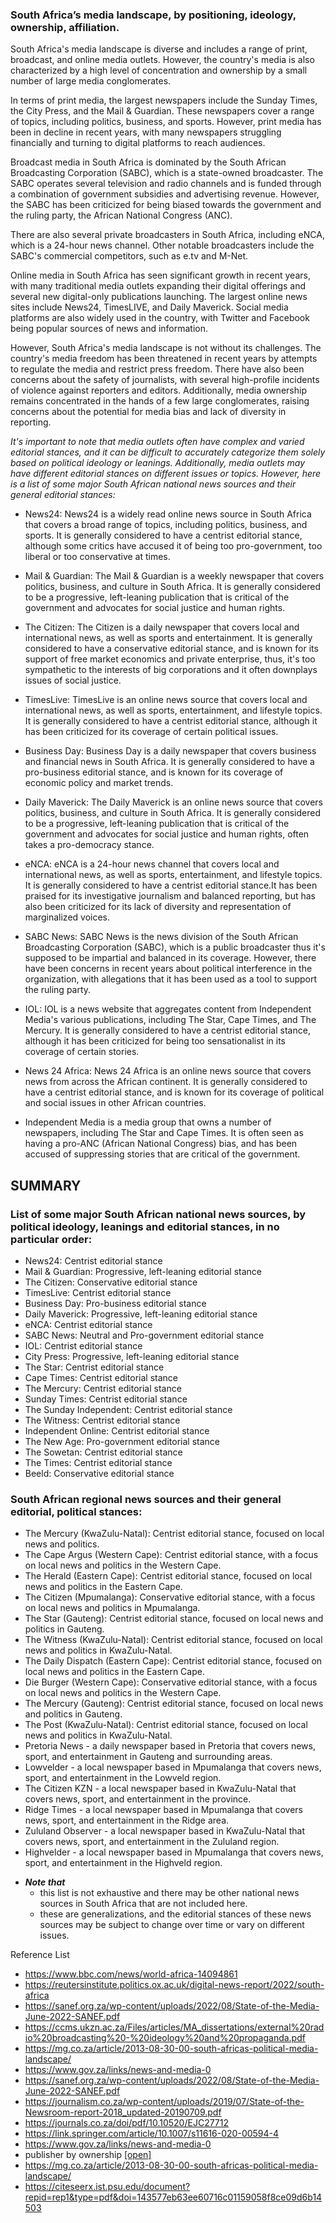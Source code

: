 
### South Africa’s media landscape, by positioning, ideology, ownership, affiliation.

South Africa's media landscape is diverse and includes a range of print, broadcast, and online media outlets. However, the country's media is also characterized by a high level of concentration and ownership by a small number of large media conglomerates.

In terms of print media, the largest newspapers include the Sunday Times, the City Press, and the Mail & Guardian. These newspapers cover a range of topics, including politics, business, and sports. However, print media has been in decline in recent years, with many newspapers struggling financially and turning to digital platforms to reach audiences.

Broadcast media in South Africa is dominated by the South African Broadcasting Corporation (SABC), which is a state-owned broadcaster. The SABC operates several television and radio channels and is funded through a combination of government subsidies and advertising revenue. However, the SABC has been criticized for being biased towards the government and the ruling party, the African National Congress (ANC).

There are also several private broadcasters in South Africa, including eNCA, which is a 24-hour news channel. Other notable broadcasters include the SABC's commercial competitors, such as e.tv and M-Net.

Online media in South Africa has seen significant growth in recent years, with many traditional media outlets expanding their digital offerings and several new digital-only publications launching. The largest online news sites include News24, TimesLIVE, and Daily Maverick. Social media platforms are also widely used in the country, with Twitter and Facebook being popular sources of news and information.

However, South Africa's media landscape is not without its challenges. The country's media freedom has been threatened in recent years by attempts to regulate the media and restrict press freedom. There have also been concerns about the safety of journalists, with several high-profile incidents of violence against reporters and editors. Additionally, media ownership remains concentrated in the hands of a few large conglomerates, raising concerns about the potential for media bias and lack of diversity in reporting.

_It's important to note that media outlets often have complex and varied editorial stances, and it can be difficult to accurately categorize them solely based on political ideology or leanings. Additionally, media outlets may have different editorial stances on different issues or topics. However, here is a list of some major South African national news sources and their general editorial stances:_

- News24: News24 is a widely read online news source in South Africa that covers a broad range of topics, including politics, business, and sports. It is generally considered to have a centrist editorial stance, although some critics have accused it of being too pro-government, too liberal or too conservative at times.

- Mail & Guardian: The Mail & Guardian is a weekly newspaper that covers politics, business, and culture in South Africa. It is generally considered to be a progressive, left-leaning publication that is critical of the government and advocates for social justice and human rights.

- The Citizen: The Citizen is a daily newspaper that covers local and international news, as well as sports and entertainment. It is generally considered to have a conservative editorial stance, and is known for its support of free market economics and private enterprise, thus, it's too sympathetic to the interests of big corporations and it often downplays issues of social justice.

- TimesLive: TimesLive is an online news source that covers local and international news, as well as sports, entertainment, and lifestyle topics. It is generally considered to have a centrist editorial stance, although it has been criticized for its coverage of certain political issues.

- Business Day: Business Day is a daily newspaper that covers business and financial news in South Africa. It is generally considered to have a pro-business editorial stance, and is known for its coverage of economic policy and market trends.

- Daily Maverick: The Daily Maverick is an online news source that covers politics, business, and culture in South Africa. It is generally considered to be a progressive, left-leaning publication that is critical of the government and advocates for social justice and human rights, often takes a pro-democracy stance.

- eNCA: eNCA is a 24-hour news channel that covers local and international news, as well as sports, entertainment, and lifestyle topics. It is generally considered to have a centrist editorial stance.It has been praised for its investigative journalism and balanced reporting, but has also been criticized for its lack of diversity and representation of marginalized voices.

- SABC News: SABC News is the news division of the South African Broadcasting Corporation (SABC), which is a public broadcaster thus it's supposed to be impartial and balanced in its coverage. However, there have been concerns in recent years about political interference in the organization, with allegations that it has been used as a tool to support the ruling party.

- IOL: IOL is a news website that aggregates content from Independent Media's various publications, including The Star, Cape Times, and The Mercury. It is generally considered to have a centrist editorial stance, although it has been criticized for being too sensationalist in its coverage of certain stories.

- News 24 Africa: News 24 Africa is an online news source that covers news from across the African continent. It is generally considered to have a centrist editorial stance, and is known for its coverage of political and social issues in other African countries.

- Independent Media is a media group that owns a number of newspapers, including The Star and Cape Times. It is often seen as having a pro-ANC (African National Congress) bias, and has been accused of suppressing stories that are critical of the government.


## SUMMARY

### List of some major South African national news sources, by political ideology, leanings and editorial stances, in no particular order:

- News24: Centrist editorial stance
- Mail & Guardian: Progressive, left-leaning editorial stance
- The Citizen: Conservative editorial stance
- TimesLive: Centrist editorial stance
- Business Day: Pro-business editorial stance
- Daily Maverick: Progressive, left-leaning editorial stance
- eNCA: Centrist editorial stance
- SABC News: Neutral and Pro-government editorial stance
- IOL: Centrist editorial stance
- City Press: Progressive, left-leaning editorial stance
- The Star: Centrist editorial stance
- Cape Times: Centrist editorial stance
- The Mercury: Centrist editorial stance
- Sunday Times: Centrist editorial stance
- The Sunday Independent: Centrist editorial stance
- The Witness: Centrist editorial stance
- Independent Online: Centrist editorial stance
- The New Age: Pro-government editorial stance
- The Sowetan: Centrist editorial stance
- The Times: Centrist editorial stance
- Beeld: Conservative editorial stance


### South African regional news sources and their general editorial, political stances:

- The Mercury (KwaZulu-Natal): Centrist editorial stance, focused on local news and politics.
- The Cape Argus (Western Cape): Centrist editorial stance, with a focus on local news and politics in the Western Cape.
- The Herald (Eastern Cape): Centrist editorial stance, focused on local news and politics in the Eastern Cape.
- The Citizen (Mpumalanga): Conservative editorial stance, with a focus on local news and politics in Mpumalanga.
- The Star (Gauteng): Centrist editorial stance, focused on local news and politics in Gauteng.
- The Witness (KwaZulu-Natal): Centrist editorial stance, focused on local news and politics in KwaZulu-Natal.
- The Daily Dispatch (Eastern Cape): Centrist editorial stance, focused on local news and politics in the Eastern Cape.
- Die Burger (Western Cape): Conservative editorial stance, with a focus on local news and politics in the Western Cape.
- The Mercury (Gauteng): Centrist editorial stance, focused on local news and politics in Gauteng.
- The Post (KwaZulu-Natal): Centrist editorial stance, focused on local news and politics in KwaZulu-Natal.
- Pretoria News - a daily newspaper based in Pretoria that covers news, sport, and entertainment in Gauteng and surrounding areas.
- Lowvelder - a local newspaper based in Mpumalanga that covers news, sport, and entertainment in the Lowveld region.
- The Citizen KZN - a local newspaper based in KwaZulu-Natal that covers news, sport, and entertainment in the province.
- Ridge Times - a local newspaper based in Mpumalanga that covers news, sport, and entertainment in the Ridge area.
- Zululand Observer - a local newspaper based in KwaZulu-Natal that covers news, sport, and entertainment in the Zululand region.
- Highvelder - a local newspaper based in Mpumalanga that covers news, sport, and entertainment in the Highveld region.



* **_Note that_**
    - this list is not exhaustive and there may be other national news sources in South Africa that are not included here.
    - these are generalizations, and the editorial stances of these news sources may be subject to change over time or vary on different issues.



Reference List
- https://www.bbc.com/news/world-africa-14094861
- https://reutersinstitute.politics.ox.ac.uk/digital-news-report/2022/south-africa
- https://sanef.org.za/wp-content/uploads/2022/08/State-of-the-Media-June-2022-SANEF.pdf
- https://ccms.ukzn.ac.za/Files/articles/MA_dissertations/external%20radio%20broadcasting%20-%20ideology%20and%20propaganda.pdf
- https://mg.co.za/article/2013-08-30-00-south-africas-political-media-landscape/
- https://www.gov.za/links/news-and-media-0
- https://sanef.org.za/wp-content/uploads/2022/08/State-of-the-Media-June-2022-SANEF.pdf
- https://journalism.co.za/wp-content/uploads/2019/07/State-of-the-Newsroom-report-2018_updated-20190709.pdf
- https://journals.co.za/doi/pdf/10.10520/EJC27712
- https://link.springer.com/article/10.1007/s11616-020-00594-4
- https://www.gov.za/links/news-and-media-0
- publisher by ownership [[open]](./media-by-ownership.png)
- https://mg.co.za/article/2013-08-30-00-south-africas-political-media-landscape/
- https://citeseerx.ist.psu.edu/document?repid=rep1&type=pdf&doi=143577eb63ee60716c01159058f8ce09d6b14503